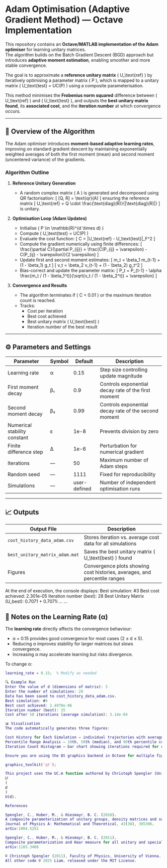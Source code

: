 # Adam Optimisation (Adaptive Gradient Method) — Octave Implementation

This repository contains an **Octave/MATLAB implementation of the Adam optimiser** for learning unitary matrices.  
The algorithm builds on the Batch Gradient Descent (BGD) approach but introduces **adaptive moment estimation**, enabling smoother and more stable convergence.

The goal is to approximate a **reference unitary matrix** \( U_\text{ref} \) by iteratively optimising a parameter matrix \( P \), which is mapped to a unitary matrix \( U_\text{test} = UC(P) \) using a composite parameterisation.

This method minimises the **Frobenius norm squared** difference between \( U_\text{ref} \) and \( U_\text{test} \), and outputs the **best unitary matrix found**, its **associated cost**, and the **iteration number** at which convergence occurs.

---

## 🧠 Overview of the Algorithm

The Adam optimiser introduces **moment-based adaptive learning rates**, improving on standard gradient descent by maintaining exponentially weighted averages of both the first moment (mean) and second moment (uncentered variance) of the gradients.

### Algorithm Outline

1. **Reference Unitary Generation**
   - A random complex matrix \( A \) is generated and decomposed using QR factorisation:
     \[
     [Q, R] = \text{qr}(A)
     \]
     ensuring the reference matrix
     \[
     U_\text{ref} = Q \cdot \frac{\text{diag}(R)}{|\text{diag}(R)|}
     \]
     is unitary.

2. **Optimisation Loop (Adam Updates)**
   - Initialise \( P \in \mathbb{R}^{d \times d} \)
   - Compute \( U_\text{test} = UC(P) \)
   - Evaluate the cost function:
     \[
     C = \|U_\text{ref} - U_\text{test}\|_F^2
     \]
   - Compute the gradient numerically using finite differences:
     \[
     \frac{\partial C}{\partial P_{ij}} = \frac{C(P_{ij} + \varepsilon) - C(P_{ij} - \varepsilon)}{2 \varepsilon}
     \]
   - Update first and second moment estimates:
     \[
     m_t = \beta_1 m_{t-1} + (1 - \beta_1) g_t
     \]
     \[
     v_t = \beta_2 v_{t-1} + (1 - \beta_2) g_t^2
     \]
   - Bias-correct and update the parameter matrix:
     \[
     P_t = P_{t-1} - \alpha \frac{m_t / (1 - \beta_1^t)}{\sqrt{v_t / (1 - \beta_2^t)} + \varepsilon}
     \]

3. **Convergence and Results**
   - The algorithm terminates if \( C < 0.01 \) or the maximum iteration count is reached.
   - Tracks:
     - Cost per iteration  
     - Best cost achieved  
     - Best unitary matrix \( U_\text{best} \)  
     - Iteration number of the best result  

---

## ⚙️ Parameters and Settings

| Parameter | Symbol | Default | Description |
|------------|---------|----------|-------------|
| Learning rate | α | 0.15 | Step size controlling update magnitude |
| First moment decay | β₁ | 0.9 | Controls exponential decay rate of the first moment |
| Second moment decay | β₂ | 0.99 | Controls exponential decay rate of the second moment |
| Numerical stability constant | ε | 1e-8 | Prevents division by zero |
| Finite difference step | Δ | 1e-6 | Perturbation for numerical gradient |
| Iterations | — | 50 | Maximum number of Adam steps |
| Random seed | — | 1111 | Fixed for reproducibility |
| Simulations | — | user-defined | Number of independent optimisation runs |

---

## 📈 Outputs

| Output File | Description |
|--------------|-------------|
| `cost_history_data_adam.csv` | Stores iteration vs. average cost data for all simulations |
| `best_unitary_matrix_adam.mat` | Saves the best unitary matrix \( U_\text{best} \) found |
| Figures | Convergence plots showing cost histories, averages, and percentile ranges |

At the end of execution, the console displays:
Best simulation: #3
Best cost achieved: 2.301e-05
Iteration number (best): 28
Best Unitary Matrix (U_best):
0.7071 + 0.7071i ...
...

## 🧩 Notes on the Learning Rate (α)

The **learning rate** directly affects the convergence behaviour:
- α = 0.15 provides good convergence for most cases (2 ≤ d ≤ 5).
- Reducing α improves stability for larger matrices but slows convergence.
- Increasing α may accelerate learning but risks divergence.

To change α:
```matlab
learning_rate = 0.15;  % Modify as needed

🔍 Example Run
Enter the value of d (dimensions of matrix): 3
Enter the number of simulations: 20
Data has been saved to cost_history_data_adam.csv.
Best simulation: #4
Best cost achieved: 2.4970e-06
Iteration number (best): 35
Cost after 50 iterations (average simulation): 3.14e-04

📊 Visualisation
The code automatically generates three figures:

Cost History for Each Simulation – individual trajectories with average trend
Percentile Range Analysis – 10th, 50th (median), and 90th percentile cost evolution
Iteration Count Histogram – bar chart showing iterations required for convergence

Ensure you are using the Qt graphics backend in Octave for multiple figure windows:

graphics_toolkit('qt');

This project uses the UC.m function authored by Christoph Spengler (University of Vienna, 2011) for the composite parameterisation of the unitary group 
𝑈
(
𝑑
)
U(d).

References

Spengler, C., Huber, M., & Hiesmayr, B. C. (2010).
A composite parameterization of unitary groups, density matrices and subspaces.
Journal of Physics A: Mathematical and Theoretical, 43(38), 385306.
arXiv:1004.5252

Spengler, C., Huber, M., & Hiesmayr, B. C. (2011).
Composite parameterization and Haar measure for all unitary and special unitary groups.
arXiv:1103.3408

© Christoph Spengler (2011), Faculty of Physics, University of Vienna.
All other code © 2025 Liam, released under the MIT License.
